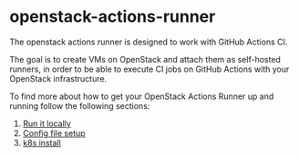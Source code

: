 # openstack-actions-runner

The openstack actions runner is designed to work with GitHub Actions CI.

The goal is to create VMs on OpenStack and attach them as self-hosted runners, in order to be able to execute CI jobs on GitHub Actions with your OpenStack infrastructure.

To find more about how to get your OpenStack Actions Runner up and running follow the following sections:

1. [Run it locally](docs/run-it-locally.md)
1. [Config file setup](docs/config.md)
1. [k8s install](charts/openstack-actions-runner/README.md)
